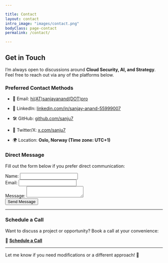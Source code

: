 ```yaml
--- 

title: Contact 
layout: contact 
intro_image: "images/contact.png" 
bodyClass: page-contact 
permalink: /contact/ 

--- 
```


  

## Get in Touch 

  

I’m always open to discussions around **Cloud Security, AI, and Strategy**. Feel free to reach out via any of the platforms below. 

  

### **Preferred Contact Methods** 

- 📧 Email: [hi(AT)sanjayanand(DOT)pro](mailto:hi@sanjayanand.pro) 

- 🔗 LinkedIn: [linkedin.com/in/sanjay-anand-55999007](https://www.linkedin.com/in/sanjay-anand-5599007/) 

- 🛠 GitHub: [github.com/sanju7](https://github.com/sanju7) 

- 📝 Twitter/X: [x.com/sanju7](https://x.com/sanju7) 

- 🌍 Location: **Oslo, Norway (Time zone: UTC+1)** 

  

### **Direct Message** 

Fill out the form below if you prefer direct communication: 

  

<form action="https://formspree.io/f/mpwqgpwp" method="POST"> 
  <label for="name">Name:</label> 
  <input type="text" id="name" name="name" required><br> 
  <label for="email">Email:</label> 
  <input type="email" id="email" name="_replyto" required><br> 
  <label for="message">Message:</label> 
  <textarea id="message" name="message" required></textarea><br> 
  <button type="submit">Send Message</button> 
</form> 

--- 
 

### **Schedule a Call** 

Want to discuss a project or opportunity? Book a call at your convenience: 

📅 **[Schedule a Call](https://calendly.com/sanjay7-anand)** 

  
--- 


Let me know if you need modifications or a different approach! 🚀 
